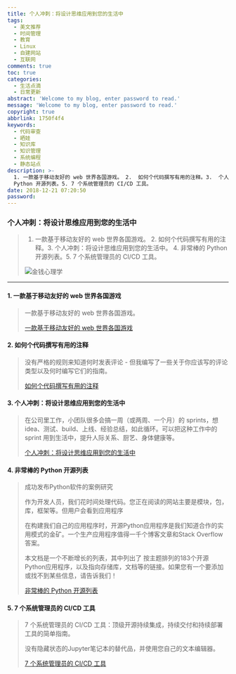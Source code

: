 ```yaml
---
title: 个人冲刺：将设计思维应用到您的生活中
tags:
  - 美文推荐
  - 时间管理
  - 教育
  - Linux
  - 自建网站
  - 互联网
comments: true
toc: true
categories:
  - 生活点滴
  - 日常更新
abstract: 'Welcome to my blog, enter password to read.'
message: 'Welcome to my blog, enter password to read.'
copyright: true
abbrlink: 1750f4f4
keywords:
  - 代码审查
  - 晒娃
  - 知识库
  - 知识管理
  - 系统编程
  - 静态站点
description: >-
  1. 一款基于移动友好的 web 世界各国游戏。 2.  如何个代码撰写有用的注释。3.  个人冲刺：将设计思维应用到您的生活中。 4. 非常棒的
  Python 开源列表。5. 7 个系统管理员的 CI/CD 工具。
date: 2018-12-21 07:20:50
password:
---
```

<script type="text/javascript" src="/js/src/bai.js"></script>

### 个人冲刺：将设计思维应用到您的生活中
>  1. 一款基于移动友好的 web 世界各国游戏。 2.  如何个代码撰写有用的注释。3.  个人冲刺：将设计思维应用到您的生活中。 4. 非常棒的 Python 开源列表。5. 7 个系统管理员的 CI/CD 工具。
>
> ![金钱心理学](/images/165/006tNbRwgy1fye105mi0gj30u01410ue.jpg)

---
#### 1. 一款基于移动友好的 web 世界各国游戏
> 一款基于移动友好的 web 世界各国游戏。
>
> [一款基于移动友好的 web 世界各国游戏](https://geogee.me/)

#### 2. 如何个代码撰写有用的注释
> 没有严格的规则来知道何时发表评论 - 但我编写了一些关于你应该写的评论类型以及何时编写它们的指南。
>
> [如何个代码撰写有用的注释](https://carlanderson.xyz/how-to-write-useful-comments/)

#### 3. 个人冲刺：将设计思维应用到您的生活中
> 在公司里工作，小团队很多会搞一周（或两周、一个月）的 sprints，想 idea、测试、build、上线、经验总结，如此循环。可以把这种工作中的 sprint 用到生活中，提升人际关系、厨艺、身体健康等。
>
> [个人冲刺：将设计思维应用到您的生活中 ](https://praxis.fortelabs.co/personal-sprints-applying-design-thinking-to-your-life/)

#### 4. 非常棒的 Python 开源列表
> 成功发布Python软件的案例研究
>
> 作为开发人员，我们花时间处理代码。您正在阅读的网站主要是模块，包，库，框架等。但用户会看到应用程序
>
> 在构建我们自己的应用程序时，开源Python应用程序是我们知道合作的实用模式的金矿。一个生产应用程序值得一千个博客文章和Stack Overflow答案。
>
> 本文档是一个不断增长的列表，其中列出了 按主题排列的183个开源Python应用程序，以及指向存储库，文档等的链接。如果您有一个要添加或找不到某些信息，请告诉我们！
>
> [非常棒的 Python 开源列表](https://github.com/mahmoud/awesome-python-applications)

#### 5. 7 个系统管理员的 CI/CD 工具
>  7 个系统管理员的 CI/CD 工具：顶级开源持续集成，持续交付和持续部署工具的简单指南。
>
> 没有隐藏状态的Jupyter笔记本的替代品，并使用您自己的文本编辑器。
>
> [ 7 个系统管理员的 CI/CD 工具](https://opensource.com/article/18/12/cicd-tools-sysadmins)


